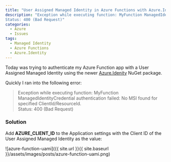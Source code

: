 ```yaml
---
title: "User Assigned Managed Identity in Azure Functions with Azure.Identity"
description: "Exception while executing function: MyFunction ManagedIdentityCredential authentication failed: No MSI found for specified ClientId/ResourceId.    
Status: 400 (Bad Request)"
categories:
  - Azure
  - Issues
tags:
  - Managed Identity
  - Azure Functions
  - Azure.Identity
---
```


Today was trying to authenticate my Azure Function app with a User Assigned Managed Identity using the newer [Azure.Idenity](https://www.nuget.org/packages/Azure.Identity) NuGet package.

Quickly I ran into the following error:
> Exception while executing function: MyFunction ManagedIdentityCredential authentication failed: No MSI found for specified ClientId/ResourceId.    
Status: 400 (Bad Request)


### Solution

Add **AZURE_CLIENT_ID** to the Application settings with the Client ID of the User Assigned Managed Identity as the value:

![azure-function-uami]({{ site.url }}{{ site.baseurl }}/assets/images/posts/azure-function-uami.png)